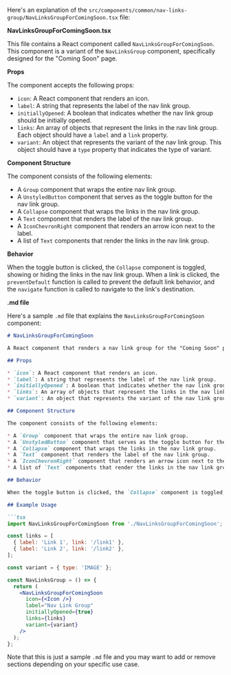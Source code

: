 

Here's an explanation of the `src/components/common/nav-links-group/NavLinksGroupForComingSoon.tsx` file:

**NavLinksGroupForComingSoon.tsx**

This file contains a React component called `NavLinksGroupForComingSoon`. This component is a variant of the `NavLinksGroup` component, specifically designed for the "Coming Soon" page.

**Props**

The component accepts the following props:

* `icon`: A React component that renders an icon.
* `label`: A string that represents the label of the nav link group.
* `initiallyOpened`: A boolean that indicates whether the nav link group should be initially opened.
* `links`: An array of objects that represent the links in the nav link group. Each object should have a `label` and a `link` property.
* `variant`: An object that represents the variant of the nav link group. This object should have a `type` property that indicates the type of variant.

**Component Structure**

The component consists of the following elements:

* A `Group` component that wraps the entire nav link group.
* A `UnstyledButton` component that serves as the toggle button for the nav link group.
* A `Collapse` component that wraps the links in the nav link group.
* A `Text` component that renders the label of the nav link group.
* A `IconChevronRight` component that renders an arrow icon next to the label.
* A list of `Text` components that render the links in the nav link group.

**Behavior**

When the toggle button is clicked, the `Collapse` component is toggled, showing or hiding the links in the nav link group. When a link is clicked, the `preventDefault` function is called to prevent the default link behavior, and the `navigate` function is called to navigate to the link's destination.

**.md file**

Here's a sample `.md` file that explains the `NavLinksGroupForComingSoon` component:
```md
# NavLinksGroupForComingSoon

A React component that renders a nav link group for the "Coming Soon" page.

## Props

* `icon`: A React component that renders an icon.
* `label`: A string that represents the label of the nav link group.
* `initiallyOpened`: A boolean that indicates whether the nav link group should be initially opened.
* `links`: An array of objects that represent the links in the nav link group. Each object should have a `label` and a `link` property.
* `variant`: An object that represents the variant of the nav link group. This object should have a `type` property that indicates the type of variant.

## Component Structure

The component consists of the following elements:

* A `Group` component that wraps the entire nav link group.
* A `UnstyledButton` component that serves as the toggle button for the nav link group.
* A `Collapse` component that wraps the links in the nav link group.
* A `Text` component that renders the label of the nav link group.
* A `IconChevronRight` component that renders an arrow icon next to the label.
* A list of `Text` components that render the links in the nav link group.

## Behavior

When the toggle button is clicked, the `Collapse` component is toggled, showing or hiding the links in the nav link group. When a link is clicked, the `preventDefault` function is called to prevent the default link behavior, and the `navigate` function is called to navigate to the link's destination.

## Example Usage

```tsx
import NavLinksGroupForComingSoon from './NavLinksGroupForComingSoon';

const links = [
  { label: 'Link 1', link: '/link1' },
  { label: 'Link 2', link: '/link2' },
];

const variant = { type: 'IMAGE' };

const NavLinksGroup = () => {
  return (
    <NavLinksGroupForComingSoon
      icon={<Icon />}
      label="Nav Link Group"
      initiallyOpened={true}
      links={links}
      variant={variant}
    />
  );
};
```
Note that this is just a sample `.md` file and you may want to add or remove sections depending on your specific use case.